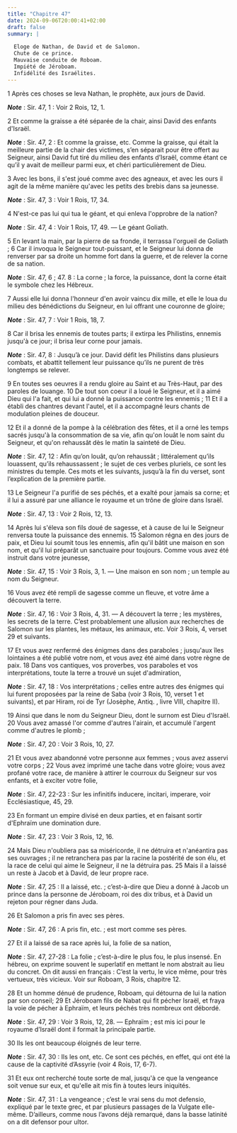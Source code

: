 ```yaml
---
title: "Chapitre 47"
date: 2024-09-06T20:00:41+02:00
draft: false
summary: |
  
  Eloge de Nathan, de David et de Salomon.
  Chute de ce prince.
  Mauvaise conduite de Roboam.
  Impiété de Jéroboam.
  Infidélité des Israélites.
---
```



1 Après ces choses se leva Nathan, le prophète, aux jours de David.

***Note*** :  Sir. 47, 1 : Voir 2 Rois, 12, 1.

2 Et comme la graisse a été séparée de la chair, ainsi David des enfants d'Israël.

***Note*** :  Sir. 47, 2 : Et comme la graisse, etc. Comme la graisse, qui était la meilleure partie de la chair des victimes, s’en séparait pour être offert au Seigneur, ainsi David fut tiré du milieu des enfants d’Israël, comme étant ce qu’il y avait de meilleur parmi eux, et chéri particulièrement de Dieu.

3 Avec les bons, il s'est joué comme avec des agneaux, et avec les ours il agit de la même manière qu'avec les petits des brebis dans sa jeunesse.

***Note*** :  Sir. 47, 3 : Voir 1 Rois, 17, 34.

4 N'est-ce pas lui qui tua le géant, et qui enleva l'opprobre de la nation?

***Note*** :  Sir. 47, 4 : Voir 1 Rois, 17, 49. ― Le géant Goliath.

5 En levant la main, par la pierre de sa fronde, il terrassa l'orgueil de Goliath ; 6 Car il invoqua le Seigneur tout-puissant, et le Seigneur lui donna de renverser par sa droite un homme fort dans la guerre, et de relever la corne de sa nation.

***Note*** :  Sir. 47, 6 ; 47. 8 : La corne ; la force, la puissance, dont la corne était le symbole chez les Hébreux.

7 Aussi elle lui donna l'honneur d'en avoir vaincu dix mille, et elle le loua du milieu des bénédictions du Seigneur, en lui offrant une couronne de gloire;

***Note*** :  Sir. 47, 7 : Voir 1 Rois, 18, 7.

8 Car il brisa les ennemis de toutes parts; il extirpa les Philistins, ennemis jusqu'à ce jour; il brisa leur corne pour jamais.

***Note*** :  Sir. 47, 8 : Jusqu’à ce jour. David défit les Philistins dans plusieurs combats, et abattit tellement leur puissance qu’ils ne purent de très longtemps se relever.

9 En toutes ses oeuvres il a rendu gloire au Saint et au Très-Haut, par des paroles de louange. 10 De tout son coeur il a loué le Seigneur, et il a aimé Dieu qui l'a fait, et qui lui a donné la puissance contre les ennemis ; 11 Et il a établi des chantres devant l'autel, et il a accompagné leurs chants de modulation pleines de douceur.


12 Et il a donné de la pompe à la célébration des fêtes, et il a orné les temps sacrés jusqu'à la consommation de sa vie, afin qu'on louât le nom saint du Seigneur, et qu'on rehaussât dès le matin la sainteté de Dieu.

***Note*** :  Sir. 47, 12 : Afin qu’on louât, qu’on rehaussât ; littéralement qu’ils louassent, qu’ils rehaussassent ; le sujet de ces verbes pluriels, ce sont les ministres du temple. Ces mots et les suivants, jusqu’à la fin du verset, sont l’explication de la première partie.

13 Le Seigneur l'a purifié de ses péchés, et a exalté pour jamais sa corne; et il lui a assuré par une alliance le royaume et un trône de gloire dans Israël.

***Note*** :  Sir. 47, 13 : Voir 2 Rois, 12, 13.


14 Après lui s'éleva son fils doué de sagesse, et à cause de lui le Seigneur renversa toute la puissance des ennemis. 15 Salomon régna en des jours de paix, et Dieu lui soumit tous les ennemis, afin qu'il bâtit une maison en son nom, et qu'il lui préparât un sanctuaire pour toujours. Comme vous avez été instruit dans votre jeunesse,

***Note*** :  Sir. 47, 15 : Voir 3 Rois, 3, 1. ― Une maison en son nom ; un temple au nom du Seigneur.

16 Vous avez été rempli de sagesse comme un fleuve, et votre âme a découvert la terre.

***Note*** :  Sir. 47, 16 : Voir 3 Rois, 4, 31. ― A découvert la terre ; les mystères, les secrets de la terre. C’est probablement une allusion aux recherches de Salomon sur les plantes, les métaux, les animaux, etc. Voir 3 Rois, 4, verset 29 et suivants.

17 Et vous avez renfermé des énigmes dans des paraboles ; jusqu'aux îles lointaines a été publié votre nom, et vous avez été aimé dans votre règne de paix. 18 Dans vos cantiques, vos proverbes, vos paraboles et vos interprétations, toute la terre a trouvé un sujet d'admiration,

***Note*** :  Sir. 47, 18 : Vos interprétations ; celles entre autres des énigmes qui lui furent proposées par la reine de Saba (voir 3 Rois, 10, verset 1 et suivants), et par Hiram, roi de Tyr (Josèphe, Antiq. , livre VIII, chapitre II).


19 Ainsi que dans le nom du Seigneur Dieu, dont le surnom est Dieu d'Israël. 20 Vous avez amassé l'or comme d'autres l'airain, et accumulé l'argent comme d'autres le plomb ;

***Note*** :  Sir. 47, 20 : Voir 3 Rois, 10, 27.

21 Et vous avez abandonné votre personne aux femmes ; vous avez asservi votre corps ; 22 Vous avez imprimé une tache dans votre gloire; vous avez profané votre race, de manière à attirer le courroux du Seigneur sur vos enfants, et à exciter votre folie,

***Note*** :  Sir. 47, 22-23 : Sur les infinitifs inducere, incitari, imperare, voir Ecclésiastique, 45, 29.


23 En formant un empire divisé en deux parties, et en faisant sortir d'Ephraïm une domination dure.

***Note*** :  Sir. 47, 23 : Voir 3 Rois, 12, 16.

24 Mais Dieu n'oubliera pas sa miséricorde, il ne détruira et n'anéantira pas ses ouvrages ; il ne retranchera pas par la racine la postérité de son élu, et la race de celui qui aime le Seigneur, il ne la détruira pas. 25 Mais il a laissé un reste à Jacob et à David, de leur propre race.

***Note*** :  Sir. 47, 25 : Il a laissé, etc. ; c’est-à-dire que Dieu a donné à Jacob un prince dans la personne de Jéroboam, roi des dix tribus, et à David un rejeton pour régner dans Juda.

26 Et Salomon a pris fin avec ses pères.

***Note*** :  Sir. 47, 26 : A pris fin, etc. ; est mort comme ses pères.

27 Et il a laissé de sa race après lui, la folie de sa nation,

***Note*** :  Sir. 47, 27-28 : La folie ; c’est-à-dire le plus fou, le plus insensé. En hébreu, on exprime souvent le superlatif en mettant le nom abstrait au lieu du concret. On dit aussi en français : C’est la vertu, le vice même, pour très vertueux, très vicieux. Voir sur Roboam, 3 Rois, chapitre 12.

28 Et un homme dénué de prudence, Roboam, qui détourna de lui la nation par son conseil; 29 Et Jéroboam fils de Nabat qui fit pécher Israël, et fraya la voie de pécher à Ephraïm, et leurs péchés très nombreux ont débordé.

***Note*** :  Sir. 47, 29 : Voir 3 Rois, 12, 28. ― Ephraïm ; est mis ici pour le royaume d’Israël dont il formait la principale partie.

30 Ils les ont beaucoup éloignés de leur terre.

***Note*** :  Sir. 47, 30 : Ils les ont, etc. Ce sont ces péchés, en effet, qui ont été la cause de la captivité d’Assyrie (voir 4 Rois, 17, 6-7).

31 Et eux ont recherché toute sorte de mal, jusqu'à ce que la vengeance soit venue sur eux, et qu'elle ait mis fin à toutes leurs iniquités.

***Note*** :  Sir. 47, 31 : La vengeance ; c’est le vrai sens du mot defensio, expliqué par le texte grec, et par plusieurs passages de la Vulgate elle-même. D’ailleurs, comme nous l’avons déjà remarqué, dans la basse latinité on a dit defensor pour ultor.

